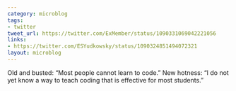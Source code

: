 ```yaml
---
category: microblog
tags:
- twitter
tweet_url: https://twitter.com/ExMember/status/1090331069042221056
links:
- https://twitter.com/ESYudkowsky/status/1090324851494072321
layout: microblog
---
```

Old and busted: “Most people cannot learn to code.”
New hotness: “I do not yet know a way to teach coding that is effective for most students.”
